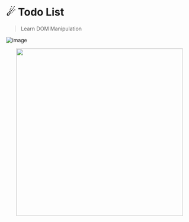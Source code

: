 <h1>☄ Todo List</h1>

> Learn DOM Manipulation

![image](https://github.com/internetb0y/js-project-one/assets/48978137/fa7da909-cdcd-4368-b327-957e50d0b14d)

<p align="center">
  <img src="https://media.giphy.com/media/vFKqnCdLPNOKc/giphy.gif" width="450" height="450" />
</p>
